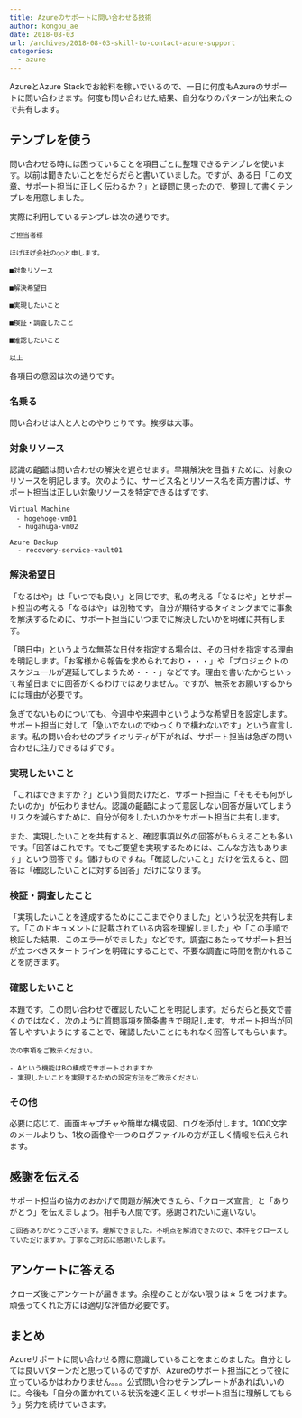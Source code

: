 ```yaml
---
title: Azureのサポートに問い合わせる技術
author: kongou_ae
date: 2018-08-03
url: /archives/2018-08-03-skill-to-contact-azure-support
categories:
  - azure
---
```


AzureとAzure Stackでお給料を稼いでいるので、一日に何度もAzureのサポートに問い合わせます。何度も問い合わせた結果、自分なりのパターンが出来たので共有します。

## テンプレを使う

問い合わせる時には困っていることを項目ごとに整理できるテンプレを使います。以前は聞きたいことをだらだらと書いていました。ですが、ある日「この文章、サポート担当に正しく伝わるか？」と疑問に思ったので、整理して書くテンプレを用意しました。

実際に利用しているテンプレは次の通りです。

```
ご担当者様

ほげほげ会社の○○と申します。

■対象リソース

■解決希望日

■実現したいこと

■検証・調査したこと

■確認したいこと

以上
```

各項目の意図は次の通りです。

### 名乗る

問い合わせは人と人とのやりとりです。挨拶は大事。

### 対象リソース

認識の齟齬は問い合わせの解決を遅らせます。早期解決を目指すために、対象のリソースを明記します。次のように、サービス名とリソース名を両方書けば、サポート担当は正しい対象リソースを特定できるはずです。

```
Virtual Machine
　- hogehoge-vm01
  - hugahuga-vm02

Azure Backup
  - recovery-service-vault01
```

### 解決希望日

「なるはや」は「いつでも良い」と同じです。私の考える「なるはや」とサポート担当の考える「なるはや」は別物です。自分が期待するタイミングまでに事象を解決するために、サポート担当にいつまでに解決したいかを明確に共有します。

「明日中」というような無茶な日付を指定する場合は、その日付を指定する理由を明記します。「お客様から報告を求められており・・・」や「プロジェクトのスケジュールが遅延してしまうため・・・」などです。理由を書いたからといって希望日までに回答がくるわけではありません。ですが、無茶をお願いするからには理由が必要です。

急ぎでないものについても、今週中や来週中というような希望日を設定します。サポート担当に対して「急いでないのでゆっくりで構わないです」という宣言します。私の問い合わせのプライオリティが下がれば、サポート担当は急ぎの問い合わせに注力できるはずです。

### 実現したいこと

「これはできますか？」という質問だけだと、サポート担当に「そもそも何がしたいのか」が伝わりません。認識の齟齬によって意図しない回答が届いてしまうリスクを減らすために、自分が何をしたいのかをサポート担当に共有します。

また、実現したいことを共有すると、確認事項以外の回答がもらえることも多いです。「回答はこれです。でもご要望を実現するためには、こんな方法もあります」という回答です。儲けものですね。「確認したいこと」だけを伝えると、回答は「確認したいことに対する回答」だけになります。

### 検証・調査したこと

「実現したいことを達成するためにここまでやりました」という状況を共有します。「このドキュメントに記載されている内容を理解しました」や「この手順で検証した結果、このエラーがでました」などです。調査にあたってサポート担当が立つべきスタートラインを明確にすることで、不要な調査に時間を割かれることを防ぎます。

### 確認したいこと

本題です。この問い合わせで確認したいことを明記します。だらだらと長文で書くのではなく、次のように質問事項を箇条書きで明記します。サポート担当が回答しやすいようにすることで、確認したいことにもれなく回答してもらいます。

```
次の事項をご教示ください。

- Aという機能はBの構成でサポートされますか
- 実現したいことを実現するための設定方法をご教示ください
```

### その他

必要に応じて、画面キャプチャや簡単な構成図、ログを添付します。1000文字のメールよりも、1枚の画像や一つのログファイルの方が正しく情報を伝えられます。

## 感謝を伝える

サポート担当の協力のおかげで問題が解決できたら、「クローズ宣言」と「ありがとう」を伝えましょう。相手も人間です。感謝されたいに違いない。

```
ご回答ありがとうございます。理解できました。不明点を解消できたので、本件をクローズしていただけますか。丁寧なご対応に感謝いたします。

```

## アンケートに答える

クローズ後にアンケートが届きます。余程のことがない限りは☆５をつけます。頑張ってくれた方には適切な評価が必要です。

## まとめ

Azureサポートに問い合わせる際に意識していることをまとめました。自分としては良いパターンだと思っているのですが、Azureのサポート担当にとって役に立っているかはわかりません。。。公式問い合わせテンプレートがあればいいのに。今後も「自分の置かれている状況を速く正しくサポート担当に理解してもらう」努力を続けていきます。
